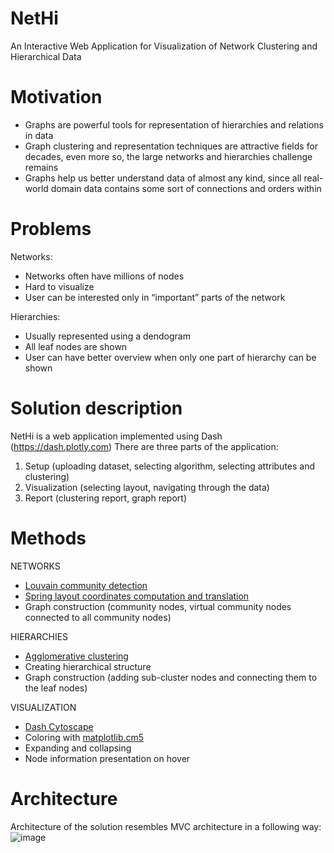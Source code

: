 # NetHi
An Interactive Web Application for Visualization of Network Clustering and Hierarchical Data 

# Motivation
- Graphs are powerful tools for representation of hierarchies and relations in data
- Graph clustering and representation techniques are attractive fields for decades, even more so, the large networks and hierarchies challenge remains 
- Graphs help us better understand data of almost any kind, since all real-world domain data contains some sort of connections and orders within

# Problems
Networks:
- Networks often have millions of nodes 
- Hard to visualize
- User can be interested only in “important” parts of the network

Hierarchies:
- Usually represented using a dendogram
- All leaf nodes are shown
- User can have better overview when only one part of hierarchy can be shown

# Solution description
NetHi is a web application implemented using Dash (https://dash.plotly.com)
There are three parts of the application:
1. Setup (uploading dataset, selecting algorithm, selecting attributes and clustering)
2. Visualization (selecting layout, navigating through the data)
3. Report (clustering report, graph report)

# Methods
NETWORKS
- [Louvain community detection](https://python-louvain.readthedocs.io/en/latest/api.html)
- [Spring layout coordinates computation and translation](https://networkx.github.io/documentation/networkx-1.9/reference/generated/networkx.drawing.layout.spring_layout.html)
- Graph construction (community nodes, virtual community nodes connected to all community nodes)

HIERARCHIES
- [Agglomerative clustering](https://scikit-learn.org/stable/modules/generated/sklearn.cluster.AgglomerativeClustering.html)
- Creating hierarchical structure
- Graph construction (adding sub-cluster nodes and connecting them to the leaf nodes)

VISUALIZATION
- [Dash Cytoscape](https://dash.plotly.com/cytoscape)
- Coloring with [matplotlib.cm5](https://matplotlib.org/api/cm_api.html)
- Expanding and collapsing
- Node information presentation on hover

# Architecture
Architecture of the solution resembles MVC architecture in a following way:
![image](https://user-images.githubusercontent.com/88715320/155353691-458fccfd-1f4f-44d8-a2a8-4f656bd3dfe8.png)

